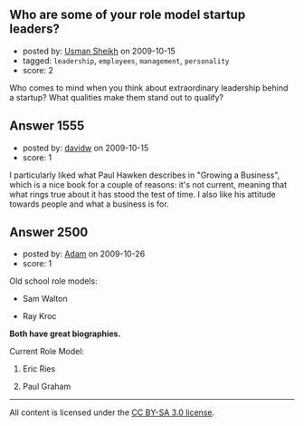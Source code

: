 ## Who are some of your role model startup leaders?

- posted by: [Usman Sheikh](https://stackexchange.com/users/-1/392-usman-sheikh) on 2009-10-15
- tagged: `leadership`, `employees`, `management`, `personality`
- score: 2

Who comes to mind when you think about extraordinary leadership behind a startup? What qualities make them stand out to qualify? 


## Answer 1555

- posted by: [davidw](https://stackexchange.com/users/-1/221-davidw) on 2009-10-15
- score: 1

I particularly liked what Paul Hawken describes in "Growing a Business", which is a nice book for a couple of reasons: it's not current, meaning that what rings true about it has stood the test of time.  I also like his attitude towards people and what a business is for.


## Answer 2500

- posted by: [Adam](https://stackexchange.com/users/-1/433-adam) on 2009-10-26
- score: 1

Old school role models:

 - Sam Walton

 - Ray Kroc

**Both have great biographies.**

Current Role Model:

 1. Eric Ries

 2. Paul Graham




---

All content is licensed under the [CC BY-SA 3.0 license](https://creativecommons.org/licenses/by-sa/3.0/).
